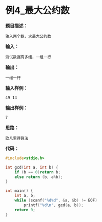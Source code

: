 # 例4_最大公约数

**题目描述：**

```
输入两个数，求最大公约数
```

**输入：**

```
测试数据有多组，一组一行
```

**输出：**

```
一组一行
```

**输入样例：**

```
49 14
```

**输出样例：**

```
7
```



**思路：**

```
欧几里得算法
```



**代码：**

```c++
#include<stdio.h>

int gcd(int a, int b) {
	if (b == 0)return b;
	else return (b, a%b);
}

int main() {
	int a, b;
	while (scanf("%d%d", &a, &b) != EOF)
		printf("%d\n", gcd(a, b));
	return 0;
}
```

